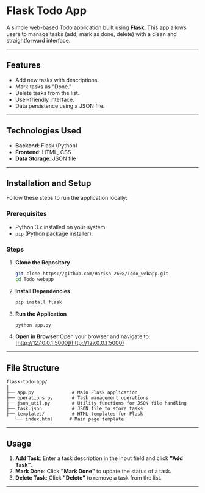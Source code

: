 # Flask Todo App

A simple web-based Todo application built using **Flask**. This app allows users to manage tasks (add, mark as done, delete) with a clean and straightforward interface.

---

## Features

- Add new tasks with descriptions.
- Mark tasks as "Done."
- Delete tasks from the list.
- User-friendly interface.
- Data persistence using a JSON file.

---

## Technologies Used

- **Backend**: Flask (Python)
- **Frontend**: HTML, CSS
- **Data Storage**: JSON file

---

## Installation and Setup

Follow these steps to run the application locally:

### Prerequisites
- Python 3.x installed on your system.
- `pip` (Python package installer).

### Steps

1. **Clone the Repository**
   ```bash
   git clone https://github.com/Harish-2608/Todo_webapp.git
   cd Todo_webapp
   ```

2. **Install Dependencies**
   ```bash
   pip install flask
   ```

3. **Run the Application**
   ```bash
   python app.py
   ```

4. **Open in Browser**
   Open your browser and navigate to:  
   [http://127.0.0.1:5000](http://127.0.0.1:5000)

---

## File Structure

```
flask-todo-app/
│
├── app.py              # Main Flask application
├── operations.py       # Task management operations
├── json_util.py        # Utility functions for JSON file handling
├── task.json           # JSON file to store tasks
├── templates/          # HTML templates for Flask
   └── index.html      # Main page template
```

---

## Usage

1. **Add Task**: Enter a task description in the input field and click **"Add Task"**.
2. **Mark Done**: Click **"Mark Done"** to update the status of a task.
3. **Delete Task**: Click **"Delete"** to remove a task from the list.

---
